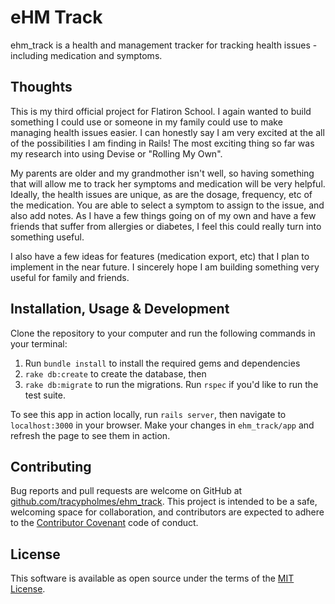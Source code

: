# eHM Track

ehm_track is a health and management tracker for tracking health issues - including medication and symptoms.

## Thoughts

This is my third official project for Flatiron School. I again wanted to build something I could use or someone in my family could use to make managing health issues easier. I can honestly say I am very excited at the all of the possibilities I am finding in Rails! The most exciting thing so far was my research into using Devise or "Rolling My Own".

My parents are older and my grandmother isn't well, so having something that will allow me to track her symptoms and medication will be very helpful. Ideally, the health issues are unique, as are the dosage, frequency, etc of the medication. You are able to select a symptom to assign to the issue, and also add notes. As I have a few things going on of my own and have a few friends that suffer from allergies or diabetes, I feel this could really turn into something useful.

I also have a few ideas for features (medication export, etc) that I plan to implement in the near future. I sincerely hope I am building something very useful for family and friends.

## Installation, Usage & Development

Clone the repository to your computer and run the following commands in your terminal:

1. Run `bundle install` to install the required gems and dependencies
1. `rake db:create` to create the database, then
1. `rake db:migrate` to run the migrations. Run `rspec` if you'd like to run the test suite.

To see this app in action locally, run `rails server`, then navigate to `localhost:3000` in your browser. Make your changes in `ehm_track/app` and refresh the page to see them in action.

## Contributing

Bug reports and pull requests are welcome on GitHub at [github.com/tracypholmes/ehm_track](https://github.com/tracypholmes/ehm_track). This project is intended to be a safe, welcoming space for collaboration, and contributors are expected to adhere to the [Contributor Covenant](http://contributor-covenant.org) code of conduct.

## License

This software is available as open source under the terms of the [MIT License](http://opensource.org/licenses/MIT).